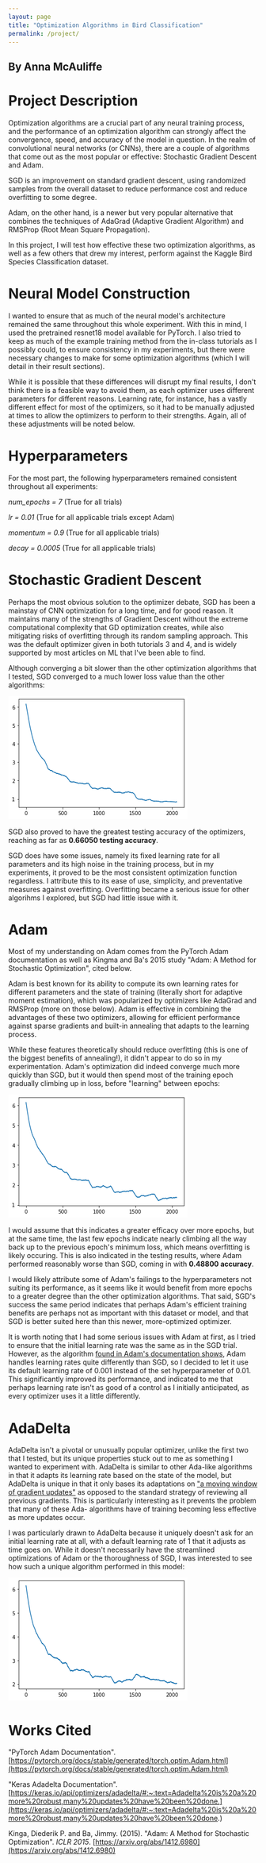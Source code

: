 ```yaml
---
layout: page
title: "Optimization Algorithms in Bird Classification"
permalink: /project/
---
```

<h2>By Anna McAuliffe</h2>

<h1>Project Description</h1>

Optimization algorithms are a crucial part of any neural training process, and the performance of an optimization algorithm can strongly affect the convergence, speed, and accuracy of the model in question. In the realm of convolutional neural networks (or CNNs), there are a couple of algorithms that come out as the most popular or effective: Stochastic Gradient Descent and Adam. 

SGD is an improvement on standard gradient descent, using randomized samples from the overall dataset to reduce performance cost and reduce overfitting to some degree. 

Adam, on the other hand, is a newer but very popular alternative that combines the techniques of AdaGrad (Adaptive Gradient Algorithm) and RMSProp (Root Mean Square Propagation). 

In this project, I will test how effective these two optimization algorithms, as well as a few others that drew my interest, perform against the Kaggle Bird Species Classification dataset.

<h1>Neural Model Construction</h1>

I wanted to ensure that as much of the neural model's architecture remained the same throughout this whole experiment. With this in mind, I used the pretrained resnet18 model available for PyTorch. I also tried to keep as much of the example training method from the in-class tutorials as I possibly could, to ensure consistency in my experiments, but there were necessary changes to make for some optimization algorithms (which I will detail in their result sections). 

While it is possible that these differences will disrupt my final results, I don't think there is a feasible way to avoid them, as each optimizer uses different parameters for different reasons. Learning rate, for instance, has a vastly different effect for most of the optimizers, so it had to be manually adjusted at times to allow the optimizers to perform to their strengths. Again, all of these adjustments will be noted below.

<h1>Hyperparameters</h1>

For the most part, the following hyperparameters remained consistent throughout all experiments:

*num_epochs = 7* (True for all trials)

*lr = 0.01* (True for all applicable trials except Adam)

*momentum = 0.9* (True for all applicable trials)

*decay = 0.0005* (True for all applicable trials)

<h1>Stochastic Gradient Descent</h1>

Perhaps the most obvious solution to the optimizer debate, SGD has been a mainstay of CNN optimization for a long time, and for good reason. It maintains many of the strengths of Gradient Descent without the extreme computational complexity that GD optimization creates, while also mitigating risks of overfitting through its random sampling approach. This was the default optimizer given in both tutorials 3 and 4, and is widely supported by most articles on ML that I've been able to find.

Although converging a bit slower than the other optimization algorithms that I tested, SGD converged to a much lower loss value than the other algorithms:

![SGD Loss over Iterations](/assets/SGD_loss.png)

SGD also proved to have the greatest testing accuracy of the optimizers, reaching as far as **0.66050 testing accuracy**.

SGD does have some issues, namely its fixed learning rate for all parameters and its high noise in the training process, but in my experiments, it proved to be the most consistent optimization function regardless. I attribute this to its ease of use, simplicity, and preventative measures against overfitting. Overfitting became a serious issue for other algorihms I explored, but SGD had little issue with it.

<h1>Adam</h1>

Most of my understanding on Adam comes from the PyTorch Adam documentation as well as Kingma and Ba's 2015 study "Adam: A Method for Stochastic Optimization", cited below.

Adam is best known for its ability to compute its own learning rates for different parameters and the state of training (literally short for adaptive moment estimation), which was popularized by optimizers like AdaGrad and RMSProp (more on those below). Adam is effective in combining the advantages of these two optimizers, allowing for efficient performance against sparse gradients and built-in annealing that adapts to the learning process.

While these features theoretically should reduce overfitting (this is one of the biggest benefits of annealing!), it didn't appear to do so in my experimentation. Adam's optimization did indeed converge much more quickly than SGD, but it would then spend most of the training epoch gradually climbing up in loss, before "learning" between epochs:

![Adam Loss over Iteration](/assets/adam_loss_001.png)

I would assume that this indicates a greater efficacy over more epochs, but at the same time, the last few epochs indicate nearly climbing all the way back up to the previous epoch's minimum loss, which means overfitting is likely occuring. This is also indicated in the testing results, where Adam performed reasonably worse than SGD, coming in with **0.48800 accuracy**.

I would likely attribute some of Adam's failings to the hyperparameters not suiting its performance, as it seems like it would benefit from more epochs to a greater degree than the other optimization algorithms. That said, SGD's success the same period indicates that perhaps Adam's efficient training benefits are perhaps not as important with this dataset or model, and that SGD is better suited here than this newer, more-optimized optimizer.

It is worth noting that I had some serious issues with Adam at first, as I tried to ensure that the initial learning rate was the same as in the SGD trial. However, as the algorithm [found in Adam's documentation shows](https://arxiv.org/abs/1412.6980), Adam handles learning rates quite differently than SGD, so I decided to let it use its default learning rate of 0.001 instead of the set hyperparameter of 0.01. This significantly improved its performance, and indicated to me that perhaps learning rate isn't as good of a control as I initially anticipated, as every optimizer uses it a little differently.

<h1>AdaDelta</h1>

AdaDelta isn't a pivotal or unusually popular optimizer, unlike the first two that I tested, but its unique properties stuck out to me as something I wanted to experiment with. AdaDelta is similar to other Ada-like algorithms in that it adapts its learning rate based on the state of the model, but AdaDelta is unique in that it only bases its adaptations on ["a moving window of gradient updates"](https://keras.io/api/optimizers/adadelta/#:~:text=Adadelta%20is%20a%20more%20robust,many%20updates%20have%20been%20done.) as opposed to the standard strategy of reviewing all previous gradients. This is particularly interesting as it prevents the problem that many of these Ada- algorithms have of training becoming less effective as more updates occur.

I was particularly drawn to AdaDelta because it uniquely doesn't ask for an initial learning rate at all, with a default learning rate of 1 that it adjusts as time goes on. While it doesn't necessarily have the streamlined optimizations of Adam or the thoroughness of SGD, I was interested to see how such a unique algorithm performed in this model:

![AdaDelta Loss over Iteration](/assets/adadelta.png)

<h1>Works Cited</h1>

"PyTorch Adam Documentation". [https://pytorch.org/docs/stable/generated/torch.optim.Adam.html](https://pytorch.org/docs/stable/generated/torch.optim.Adam.html)

"Keras Adadelta Documentation". [https://keras.io/api/optimizers/adadelta/#:~:text=Adadelta%20is%20a%20more%20robust,many%20updates%20have%20been%20done.](https://keras.io/api/optimizers/adadelta/#:~:text=Adadelta%20is%20a%20more%20robust,many%20updates%20have%20been%20done.)

Kinga, Diederik P. and Ba, Jimmy. (2015). "Adam: A Method for Stochastic Optimization". *ICLR 2015*. [https://arxiv.org/abs/1412.6980](https://arxiv.org/abs/1412.6980)

